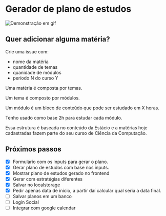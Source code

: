 # Gerador de plano de estudos

![Demonstração em gif](./study-demo.gif)

## Quer adicionar alguma matéria?

Crie uma issue com:

- nome da matéria
- quantidade de temas
- quanidade de módulos
- período N do curso Y

Uma matéria é composta por temas. 

Um tema é composto por módulos. 

Um módulo é um bloco de conteúdo que pode ser estudado em X horas.

Tenho usado como base 2h para estudar cada módulo. 

Essa estrutura é baseada no conteúdo da Estácio e a matérias hoje cadastradas fazem parte do seu curso de Ciência da Computação.

## Próximos passos

- [x] Formulário com os inputs para gerar o plano.
- [x] Gerar plano de estudos com base nos inputs.
- [x] Mostrar plano de estudos gerado no frontend 
- [x] Gerar com estratégias diferentes
- [x] Salvar no localstorage
- [x] Pedir apenas data de início, a partir daí calcular qual seria a data final.
- [ ] Salvar planos em um banco
- [ ] Login Social
- [ ] Integrar com google calendar
